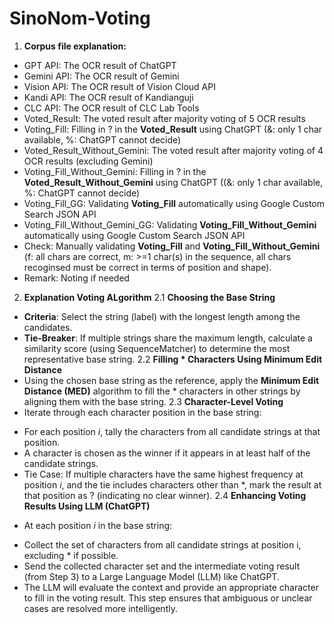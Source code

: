 # SinoNom-Voting
1. **Corpus file explanation:**
  - GPT API: The OCR result of ChatGPT
  - Gemini API: The OCR result of Gemini
  - Vision API: The OCR result of Vision Cloud API
  - Kandi API: The OCR result of Kandianguji
  - CLC API: The OCR result of CLC Lab Tools
  - Voted_Result: The voted result after majority voting of 5 OCR results
  - Voting_Fill: Filling in ? in the **Voted_Result** using ChatGPT (&: only 1 char available, %: ChatGPT cannot decide)
  - Voted_Result_Without_Gemini: The voted result after majority voting of 4 OCR results (excluding Gemini)
  - Voting_Fill_Without_Gemini: Filling in ? in the **Voted_Result_Without_Gemini** using ChatGPT ((&: only 1 char available, %: ChatGPT cannot decide)
  - Voting_Fill_GG: Validating **Voting_Fill** automatically using Google Custom Search JSON API 
  - Voting_Fill_Without_Gemini_GG: Validating **Voting_Fill_Without_Gemini** automatically using Google Custom Search JSON API 
  - Check: Manually validating  **Voting_Fill** and **Voting_Fill_Without_Gemini** (f: all chars are correct, m: >=1 char(s) in the sequence, all chars recoginsed must be correct in terms of position and shape).
  - Remark: Noting if needed
2. **Explanation Voting ALgorithm**
2.1 **Choosing the Base String**
- **Criteria**: Select the string (label) with the longest length among the candidates.
- **Tie-Breaker**: If multiple strings share the maximum length, calculate a similarity score (using SequenceMatcher) to determine the most representative base string.
2.2 **Filling * Characters Using Minimum Edit Distance**
- Using the chosen base string as the reference, apply the **Minimum Edit Distance (MED)** algorithm to fill the * characters in other strings by aligning them with the base string.
2.3 **Character-Level Voting**
- Iterate through each character position in the base string:
+ For each position *i*, tally the characters from all candidate strings at that position.
+ A character is chosen as the winner if it appears in at least half of the candidate strings.
+ Tie Case: If multiple characters have the same highest frequency at position *i*, and the tie includes characters other than *, mark the result at that position as ? (indicating no clear winner).
2.4 **Enhancing Voting Results Using LLM (ChatGPT)**
- At each position *i* in the base string:
+ Collect the set of characters from all candidate strings at position i, excluding * if possible.
+ Send the collected character set and the intermediate voting result (from Step 3) to a Large Language Model (LLM) like ChatGPT.
+ The LLM will evaluate the context and provide an appropriate character to fill in the voting result. This step ensures that ambiguous or unclear cases are resolved more intelligently.